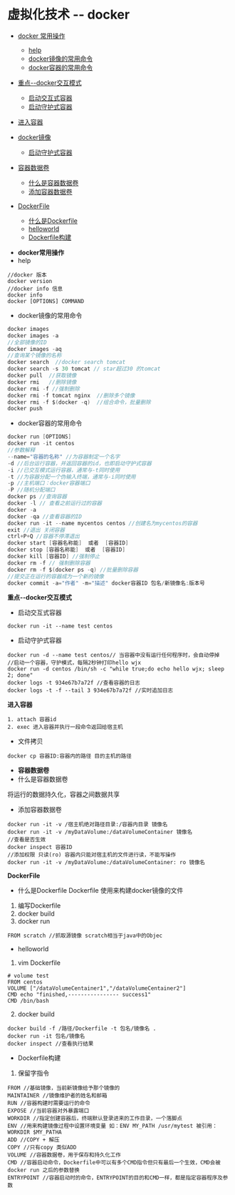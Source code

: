 # 虚拟化技术 -- docker

- [docker 常用操作](#docker常用操作)
    - [help](#docker--help)
    - [docker镜像的常用命令](#docker镜像的常用命令)
    - [docker容器的常用命令](#docker容器的常用命令)
- [重点--docker交互模式](#重点--docker交互模式)
    - [启动交互式容器](#启动交互式容器)    
    - [启动守护式容器](#启动守护式容器)
- [进入容器](#进入容器)

- [docker镜像](#docker镜像)    
    - [启动守护式容器](#启动守护式容器)   
- [容器数据卷](#容器数据卷) 
    - [什么是容器数据卷](#什么是容器数据卷)   
    - [添加容器数据卷](#添加容器数据卷)   
- [DockerFile](#DockerFile) 
    - [什么是Dockerfile](#什么是Dockerfile) 
    - [helloworld](#helloworld)  
    - [Dockerfile构建](#Dockerfile构建)  
    
* **docker常用操作**
* help
```
//docker 版本
docker version
//docker info 信息
docker info 
docker [OPTIONS] COMMAND
```
* docker镜像的常用命令
```java
docker images
docker images -a 
//全部镜像的ID
docker images -aq
//查询某个镜像的名称
docker search  //docker search tomcat
docker search -s 30 tomcat // star超过30 的tomcat
docker pull  //获取镜像
docker rmi   //删除镜像
docker rmi -f //强制删除
docker rmi -f tomcat nginx  //删除多个镜像
docker rmi -f $(docker -q)  //组合命令，批量删除
docker push
```
* docker容器的常用命令
```java
docker run [OPTIONS]
docker run -it centos
//参数解释
--name="容器的名称" //为容器制定一个名字
-d //后台运行容器，并返回容器的id，也即启动守护式容器
-i //已交互模式运行容器，通常与-t同时使用
-t //为容器分配一个伪输入终端，通常与-i同时使用
-p //主机端口：docker容器端口
-P //随机分配端口
docker ps //查询容器
docker -l // 查看之前运行过的容器
docker -a
docker -qa //查看容器的ID
docker run -it --name mycentos centos //创建名为mycentos的容器
exit //退出 关闭容器
ctrl+P+Q //容器不停滞退出
docker start [容器名称能]  或者  [容器ID]
docker stop [容器名称能]  或者  [容器ID]
docker kill [容器ID] //强制停止
docker rm -f // 强制删除容器
docker rm -f $(docker ps -q) //批量删除容器
//提交正在运行的容器成为一个新的镜像
docker commit -a="作者" -m="描述" docker容器ID 包名/新镜像名:版本号

```

**重点--docker交互模式** 
* 启动交互式容器
```jshelllanguage
docker run -it --name test centos
```
* 启动守护式容器
```jshelllanguage
docker run -d --name test centos// 当容器中没有运行任何程序时，会自动停掉
//启动一个容器，守护模式，每隔2秒钟打印hello wjx
docker run -d centos /bin/sh -c "while true;do echo hello wjx; sleep 2; done"
docker logs -t 934e67b7a72f //查看容器的日志
docker logs -t -f --tail 3 934e67b7a72f //实时追加日志
```
**进入容器** 
```jshelllanguage
1. attach 容器id
2. exec 进入容器并执行一段命令返回给宿主机
```

* 文件拷贝
```jshelllanguage
docker cp 容器ID:容器内的路径 目的主机的路径
```

* **容器数据卷**
* 什么是容器数据卷

将运行的数据持久化，容器之间数据共享

* 添加容器数据卷
```jshelllanguage
docker run -it -v /宿主机绝对路径目录:/容器内目录 镜像名
docker run -it -v /myDataVolume:/dataVolumeContainer 镜像名 
//查看是否生效
docker inspect 容器ID
//添加权限 只读(ro) 容器内只能对宿主机的文件进行读，不能写操作
docker run -it -v /myDataVolume:/dataVolumeContainer: ro 镜像名
```

**DockerFile**
* 什么是Dockerfile
Dockerfile 使用来构建docker镜像的文件
1. 编写Dockerfile
2. docker build
3. docker run
```jshelllanguage
FROM scratch //抓取源镜像 scratch相当于java中的Objec
```



* helloworld
1. vim Dockerfile
```jshelllanguage
# volume test
FROM centos
VOLUME ["/dataVolumeCentainer1","/dataVolumeCentainer2"]
CMD echo "finished,---------------- success1"
CMD /bin/bash
```

2. docker build
```jshelllanguage
docker build -f /路径/Dockerfile -t 包名/镜像名 .
docker run -it 包名/镜像名
docker inspect //查看执行结果
```
* Dockerfile构建
1. 保留字指令
```jshelllanguage
FROM //基础镜像，当前新镜像给予那个镜像的
MAINTAINER //镜像维护者的姓名和邮箱
RUN //容器构建时需要运行的命令
EXPOSE //当前容器对外暴露端口 
WORKDIR //指定创建容器后，终端默认登录进来的工作目录，一个落脚点
ENV //用来构建镜像过程中设置环境变量 如：ENV MY_PATH /usr/mytest 被引用：WORKDIR $MY_PATHA
ADD //COPY + 解压
COPY //只有copy 类似ADD
VOLUME //容器数据卷，用于保存和持久化工作
CMD //容器启动命令，Dockerfile中可以有多个CMD指令但只有最后一个生效，CMD会被docker run 之后的参数替换
ENTRYPOINT //容器启动时的命令，ENTRYPOINT的目的和CMD一样，都是指定容器程序及参数
```













